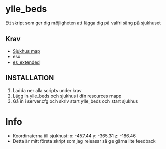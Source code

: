 # ylle_beds
Ett skript som ger dig möjligheten att lägga dig på valfri säng på sjukhuset

## Krav
-  [Sjukhus map](https://sv.gta5-mods.com/maps/hospital)
- esx
- [es_extended](https://github.com/ESX-Org/es_extended)

## INSTALLATION

1. Ladda ner alla scripts under krav
2. Lägg in ylle_beds och sjukhus i din resources mapp
3. Gå in i server.cfg och skriv start ylle_beds och start sjukhus

# Info
- Koordinaterna till sjukhust: x: -457.44 y: -365.31 z: -186.46
- Detta är mitt första skript som jag releasar så ge gärna lite feedback
